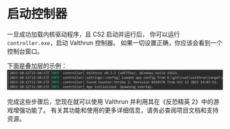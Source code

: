 # 启动控制器
一旦成功加载内核驱动程序，且 CS2 启动并运行后，
你可以运行 `controller.exe`，启动 Valthrun 控制器。
如果一切设置正确，你应该会看到一个控制台窗口。

下面是叠加层的示例：
![Screenshot of Success](_media/screenshot_controller_success.png)

完成这些步骤后，您现在就可以使用 Valthrun 并利用其在《反恐精英 2》中的游戏增强功能了。 
有关其功能和使用的更多详细信息，请务必查阅项目文档和支持资源。